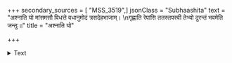 +++
secondary_sources = [ "MSS_3519",]
jsonClass = "Subhaashita"
text = "अश्नाति यो मांसमसौ विधत्ते वधानुमोदं त्रसदेहभाजाम्।  \nगृह्णाति रेपांसि ततस्तपस्वी तेभ्यो दुरन्तं भवमेति जन्तुः॥"
title = "अश्नाति यो"

+++

<details><summary>Text</summary>

अश्नाति यो मांसमसौ विधत्ते वधानुमोदं त्रसदेहभाजाम्।  
गृह्णाति रेपांसि ततस्तपस्वी तेभ्यो दुरन्तं भवमेति जन्तुः॥
</details>
